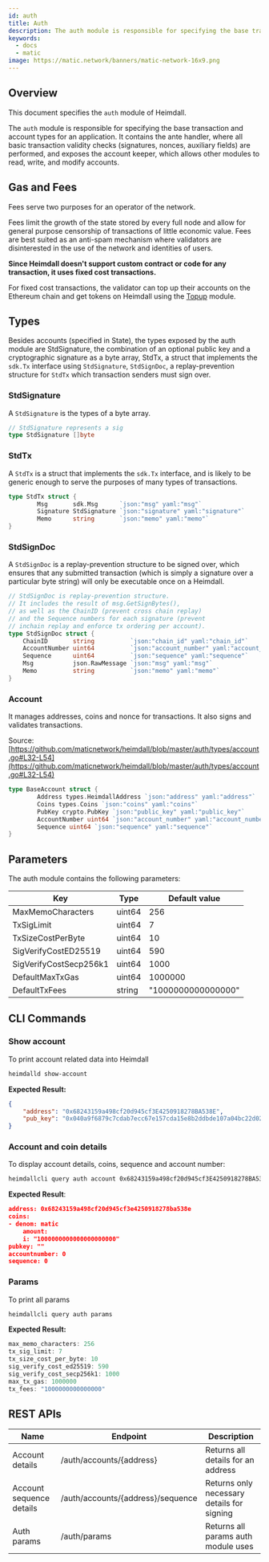 ```yaml
---
id: auth
title: Auth
description: The auth module is responsible for specifying the base transaction and account types for an application. It contains the ante handler, where all basic transaction validity checks (signatures, nonces, auxiliary fields) are performed, and exposes the account keeper, which allows other modules to read, write, and modify accounts.
keywords:
  - docs
  - matic
image: https://matic.network/banners/matic-network-16x9.png
---
```


## Overview

This document specifies the `auth` module of Heimdall.

The `auth` module is responsible for specifying the base transaction and account types for an application. It contains the ante handler, where all basic transaction validity checks (signatures, nonces, auxiliary fields) are performed, and exposes the account keeper, which allows other modules to read, write, and modify accounts.

## Gas and Fees

Fees serve two purposes for an operator of the network.

Fees limit the growth of the state stored by every full node and allow for general purpose censorship of transactions of little economic value. Fees are best suited as an anti-spam mechanism where validators are disinterested in the use of the network and identities of users.

**Since Heimdall doesn't support custom contract or code for any transaction, it uses fixed cost transactions.**

For fixed cost transactions, the validator can top up their accounts on the Ethereum chain and get tokens on Heimdall using the [Topup](topup) module.

## Types

Besides accounts (specified in State), the types exposed by the auth module are StdSignature, the combination of an optional public key and a cryptographic signature as a byte array, StdTx, a struct that implements the `sdk.Tx` interface using `StdSignature`, `StdSignDoc`, a replay-prevention structure for `StdTx` which transaction senders must sign over.

### StdSignature

A `StdSignature` is the types of a byte array.

```go
// StdSignature represents a sig
type StdSignature []byte
```

### **StdTx**

A `StdTx` is a struct that implements the `sdk.Tx` interface, and is likely to be generic enough to serve the purposes of many types of transactions.

```go
type StdTx struct {
        Msg       sdk.Msg      `json:"msg" yaml:"msg"`
        Signature StdSignature `json:"signature" yaml:"signature"`
        Memo      string       `json:"memo" yaml:"memo"`
}
```

### **StdSignDoc**

A `StdSignDoc` is a replay-prevention structure to be signed over, which ensures that any submitted transaction (which is simply a signature over a particular byte string) will only be executable once on a Heimdall.

```go
// StdSignDoc is replay-prevention structure.
// It includes the result of msg.GetSignBytes(),
// as well as the ChainID (prevent cross chain replay)
// and the Sequence numbers for each signature (prevent
// inchain replay and enforce tx ordering per account).
type StdSignDoc struct {
    ChainID       string          `json:"chain_id" yaml:"chain_id"`
    AccountNumber uint64          `json:"account_number" yaml:"account_number"`
    Sequence      uint64          `json:"sequence" yaml:"sequence"`
    Msg           json.RawMessage `json:"msg" yaml:"msg"`
    Memo          string          `json:"memo" yaml:"memo"`
}
```

### Account

It manages addresses, coins and nonce for transactions. It also signs and validates transactions.

Source: [https://github.com/maticnetwork/heimdall/blob/master/auth/types/account.go#L32-L54](https://github.com/maticnetwork/heimdall/blob/master/auth/types/account.go#L32-L54)

```go
type BaseAccount struct {
        Address types.HeimdallAddress `json:"address" yaml:"address"`
        Coins types.Coins `json:"coins" yaml:"coins"`
        PubKey crypto.PubKey `json:"public_key" yaml:"public_key"`
        AccountNumber uint64 `json:"account_number" yaml:"account_number"`
        Sequence uint64 `json:"sequence" yaml:"sequence"`
}
```

## **Parameters**

The auth module contains the following parameters:

| Key                    | Type   | Default value      |
| ---------------------- | ------ | ------------------ |
| MaxMemoCharacters      | uint64 | 256                |
| TxSigLimit             | uint64 | 7                  |
| TxSizeCostPerByte      | uint64 | 10                 |
| SigVerifyCostED25519   | uint64 | 590                |
| SigVerifyCostSecp256k1 | uint64 | 1000               |
| DefaultMaxTxGas        | uint64 | 1000000            |
| DefaultTxFees          | string | "1000000000000000" |


## CLI Commands

### **Show account**

To print account related data into Heimdall

```bash
heimdalld show-account
```

**Expected Result:**

```json
{
    "address": "0x68243159a498cf20d945cf3E4250918278BA538E",
    "pub_key": "0x040a9f6879c7cdab7ecc67e157cda15e8b2ddbde107a04bc22d02f50032e393f6360a05e85c7c1ecd201ad30dfb886af12dd02b47e4463f6f0f6f94159dc9f10b8"
}
```

### **Account and coin details**

To display account details, coins, sequence and account number:

```bash
heimdallcli query auth account 0x68243159a498cf20d945cf3E4250918278BA538E --trust-node
```

**Expected Result**:

```json
address: 0x68243159a498cf20d945cf3e4250918278ba538e
coins:
- denom: matic
    amount:
    i: "1000000000000000000000"
pubkey: ""
accountnumber: 0
sequence: 0
```

### Params

To print all params

```go
heimdallcli query auth params
```

**Expected Result:**

```go
max_memo_characters: 256
tx_sig_limit: 7
tx_size_cost_per_byte: 10
sig_verify_cost_ed25519: 590
sig_verify_cost_secp256k1: 1000
max_tx_gas: 1000000
tx_fees: "1000000000000000"
```

## REST APIs

| Name                     | Endpoint                          | Description                                |
| ------------------------ | --------------------------------- | ------------------------------------------ |
| Account details          | /auth/accounts/{address}          | Returns all details for an address         |
| Account sequence details | /auth/accounts/{address}/sequence | Returns only necessary details for signing |
| Auth params              | /auth/params                      | Returns all params auth module uses        |
